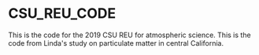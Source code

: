 # CSU_REU_CODE
This is the code for the 2019 CSU REU for atmospheric science. This is the code from Linda's study on particulate matter in central California.
